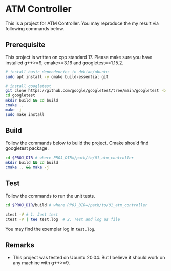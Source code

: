 # ATM Controller
This is a project for ATM Controller. You may reproduce the my result via following commands below.

## Prerequisite
This project is written on cpp standard 17. Please make sure you have installed g++>=9, cmake>=3.16 and googletest==1.15.2. 

``` bash
# install basic dependencies in debian/ubuntu
sudo apt install -y cmake build-essential git
```
``` bash
# install googletest
git clone https://github.com/google/googletest/tree/main/googletest -b v1.15.2
cd googletest 
mkdir build && cd build
cmake ..
make -j
sudo make install
```

## Build
Follow the commands below to build the project. Cmake should find googletest package.

``` bash
cd $PROJ_DIR # where PROJ_DIR=/path/to/01_atm_controller
mkdir build && cd build
cmake .. && make -j
```

## Test
Follow the commands to run the unit tests.
``` bash
cd $PROJ_DIR/build # where RPOJ_DIR=/path/to/01_atm_controller

ctest -V # 1. Just test
ctest -V | tee test.log  # 2. Test and log as file
```

You may find the exemplar log in `test.log`.

## Remarks
* This project was tested on Ubuntu 20.04. But I believe it should work on any machine with g++>=9. 